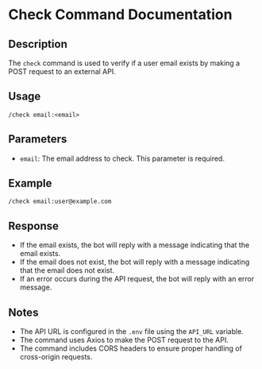 # Check Command Documentation

## Description
The `check` command is used to verify if a user email exists by making a POST request to an external API.

## Usage
```
/check email:<email>
```

## Parameters
- `email`: The email address to check. This parameter is required.

## Example
```
/check email:user@example.com
```

## Response
- If the email exists, the bot will reply with a message indicating that the email exists.
- If the email does not exist, the bot will reply with a message indicating that the email does not exist.
- If an error occurs during the API request, the bot will reply with an error message.

## Notes
- The API URL is configured in the `.env` file using the `API_URL` variable.
- The command uses Axios to make the POST request to the API.
- The command includes CORS headers to ensure proper handling of cross-origin requests.
